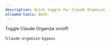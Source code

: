 ```yaml
---
description: Quick toggle for Claude Organize
allowed-tools: Bash
---
```


Toggle Claude Organize on/off.

!`claude-organize-bypass`
